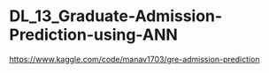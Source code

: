 # DL_13_Graduate-Admission-Prediction-using-ANN
https://www.kaggle.com/code/manav1703/gre-admission-prediction
